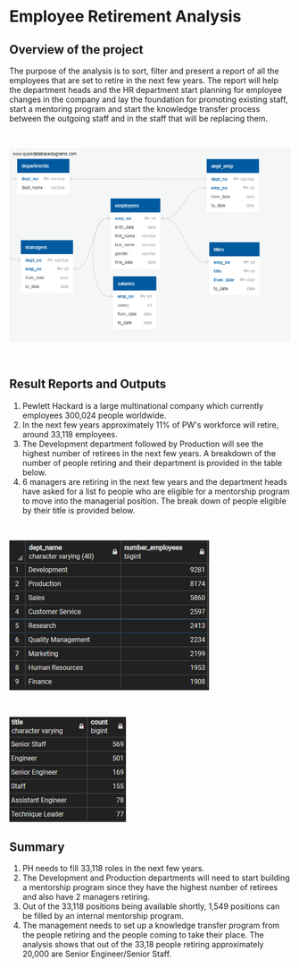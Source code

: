 # Employee Retirement Analysis

## Overview of the project
The purpose of the analysis is to sort, filter and present a report of all the employees that are set to retire in the next few years. The report will help the department heads and the HR department start planning for employee changes in the company and lay the foundation for promoting existing staff, start a mentoring program and start the knowledge transfer process between the outgoing staff and in the staff that will be replacing them. 
<p>&nbsp;</p>

![ERD](/Data/EmployeeDB.png)

<p>&nbsp;</p>

## Result Reports and Outputs
1. Pewlett Hackard is a large multinational company which currently employees 300,024 people worldwide. 
2. In the next few years approximately 11% of PW's workforce will retire, around 33,118 employees.
3. The Development department followed by Production will see the highest number of retirees in the next few years. A breakdown of the number of people retiring and their department is provided in the table below. 
4. 6 managers are retiring in the next few years and the department heads have asked for a list fo people who are eligible for a mentorship program to move into the managerial position. The break down of people eligible by their title is provided below. 

<p>&nbsp;</p>

![Department Retirees](/Data/department_retirees.png)

<p>&nbsp;</p>

![Department Retirees](/Data/mentorship_eligibility.png)

## Summary
1. PH needs to fill 33,118 roles in the next few years.
2. The Development and Production departments will need to start building a mentorship program since they have the highest number of retirees and also have 2 managers retiring. 
3. Out of the 33,118 positions being available shortly, 1,549 positions can be filled by an internal mentorship program. 
4. The management needs to set up a knowledge transfer program from the people retiring and the people coming to take their place. The analysis shows that out of the 33,18 people retiring approximately 20,000 are Senior Engineer/Senior Staff.